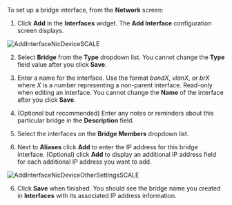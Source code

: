 &NewLine;

To set up a bridge interface, from the **Network** screen:

1. Click **Add** in the **Interfaces** widget. The **Add Interface** configuration screen displays.
 
![AddInterfaceNicDeviceSCALE](/images/SCALE/22.12/AddInterfaceNicDeviceSCALE.png "Add Bridge Interface")

2. Select **Bridge** from the **Type** dropdown list. You cannot change the **Type** field value after you click **Save**.

3. Enter a name for the interface. Use the format *bondX*, *vlanX*, or *brX* where *X* is a number representing a non-parent interface. Read-only when editing an interface. You cannot change the **Name** of the interface after you click **Save**.

3. (Optional but recommended) Enter any notes or reminders about this particular bridge in the **Description** field.

4. Select the interfaces on the **Bridge Members** dropdown list.

5. Next to **Aliases** click **Add** to enter the IP address for this bridge interface. (Optional) click **Add** to display an additional IP address field for each additional IP address you want to add.
 
![AddInterfaceNicDeviceOtherSettingsSCALE](/images/SCALE/22.12/AddInterfaceNicDeviceOtherSettingsSCALE.png "Add IP and Subnet Mask")

6. Click **Save** when finished. You should see the bridge name you created in **Interfaces** with its associated IP address information.
